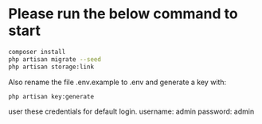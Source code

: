 # Please run the below command to start

  ```sh
  composer install
  php artisan migrate --seed
  php artisan storage:link
  ```
Also rename the file .env.example to .env and generate a key with:

```sh
php artisan key:generate
```

user these credentials for default login.
username: admin
password: admin
